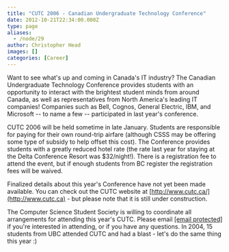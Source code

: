 ```yaml
---
title: "CUTC 2006 - Canadian Undergraduate Technology Conference"
date: 2012-10-21T22:34:00.000Z
type: page
aliases:
  - /node/29
author: Christopher Head
images: []
categories: [Career]
---
```


Want to see what's up and coming in Canada's IT industry? The Canadian Undergraduate Technology Conference provides students with an opportunity to interact with the brightest student minds from around Canada, as well as representatives from North America's leading IT companies! Companies such as Bell, Cognos, General Electric, IBM, and Microsoft -- to name a few -- participated in last year's conference.

CUTC 2006 will be held sometime in late January. Students are responsible for paying for their own round-trip airfare (although CSSS may be offering some type of subsidy to help offset this cost). The Conference provides students with a greatly reduced hotel rate (the rate last year for staying at the Delta Conference Resort was $32/night!). There is a registration fee to attend the event, but if enough students from BC register the registration fees will be waived.

Finalized details about this year's Conference have not yet been made available. You can check out the CUTC website at [http://www.cutc.ca/](http://www.cutc.ca) - but please note that it is still under construction.

The Computer Science Student Society is willing to coordinate all arrangements for attending this year's CUTC. Please email [\[email protected\]](/cdn-cgi/l/email-protection#ec8f99988fac8f9f9f9fc28f9fc2998e8fc28f8d) if you're interested in attending, or if you have any questions. In 2004, 15 students from UBC attended CUTC and had a blast - let's do the same thing this year :)
